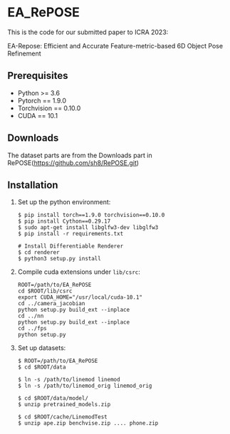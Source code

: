 # EA_RePOSE

This is the code for our submitted paper to ICRA 2023:

EA-Repose: Efficient and Accurate Feature-metric-based 6D Object Pose Refinement

## Prerequisites
- Python >= 3.6
- Pytorch == 1.9.0
- Torchvision == 0.10.0
- CUDA == 10.1

## Downloads
The dataset parts are from the Downloads part in RePOSE(https://github.com/sh8/RePOSE.git)

## Installation

1. Set up the python environment:
    ```
    $ pip install torch==1.9.0 torchvision==0.10.0
    $ pip install Cython==0.29.17
    $ sudo apt-get install libglfw3-dev libglfw3
    $ pip install -r requirements.txt

    # Install Differentiable Renderer
    $ cd renderer
    $ python3 setup.py install
    ```
2. Compile cuda extensions under `lib/csrc`:
    ```
    ROOT=/path/to/EA_RePOSE
    cd $ROOT/lib/csrc
    export CUDA_HOME="/usr/local/cuda-10.1"
    cd ../camera_jacobian
    python setup.py build_ext --inplace
    cd ../nn
    python setup.py build_ext --inplace
    cd ../fps
    python setup.py
    ```
3. Set up datasets:
    ```
    $ ROOT=/path/to/EA_RePOSE
    $ cd $ROOT/data

    $ ln -s /path/to/linemod linemod
    $ ln -s /path/to/linemod_orig linemod_orig

    $ cd $ROOT/data/model/
    $ unzip pretrained_models.zip

    $ cd $ROOT/cache/LinemodTest
    $ unzip ape.zip benchvise.zip .... phone.zip
 
    ```
